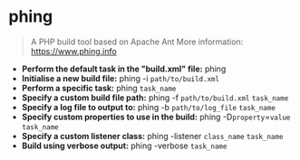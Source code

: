 # phing
> A PHP build tool based on Apache Ant
> More information: <https://www.phing.info>
- **Perform the default task in the "build.xml" file:**
phing
- **Initialise a new build file:**
phing -i `path/to/build.xml`
- **Perform a specific task:**
phing `task_name`
- **Specify a custom build file path:**
phing -f `path/to/build.xml` `task_name`
- **Specify a log file to output to:**
phing -b `path/to/log_file` `task_name`
- **Specify custom properties to use in the build:**
phing -D`property`=`value` `task_name`
- **Specify a custom listener class:**
phing -listener `class_name` `task_name`
- **Build using verbose output:**
phing -verbose `task_name`
